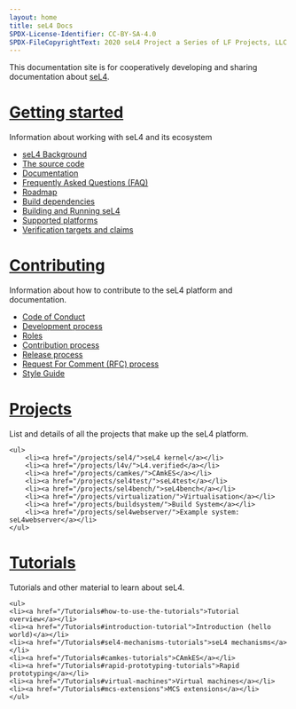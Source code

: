 ```yaml
---
layout: home
title: seL4 Docs
SPDX-License-Identifier: CC-BY-SA-4.0
SPDX-FileCopyrightText: 2020 seL4 Project a Series of LF Projects, LLC.
---
```

 <div class="flex-grid">
  <div class="col">

This documentation site is for cooperatively developing and sharing documentation about <a href="https://sel4.systems">seL4</a>.
</div>
</div>


 <div class="flex-grid">
  <div class="col">
   <h1><a href="/GettingStarted">Getting started</a></h1>
	<p>Information about working with seL4 and its ecosystem</p>
	<ul>
	<li><a href="/GettingStarted#background-and-terminology">seL4 Background</a></li>
	<li><a href="/MaintainedRepositories">The source code</a></li>
	<li><a href="/projects/sel4/documentation.html">Documentation</a></li>
	<li><a href="/projects/sel4/frequently-asked-questions.html">Frequently Asked Questions (FAQ)</a></li>
	<li><a href="/projects/roadmap.html">Roadmap</a></li>
	<li><a href="/projects/buildsystem/host-dependencies.html">Build dependencies</a></li>
	<li><a href="/GettingStarted#running-sel4">Building and Running seL4</a></li>
	<li><a href="/Platforms">Supported platforms</a></li>
	<li><a href="/projects/sel4/verified-configurations.html">Verification targets and claims</a></li>
	</ul>
  </div>
  <div class="col">
   <h1><a href="/processes/">Contributing</a></h1>
	<p>Information about how to contribute to the seL4 platform and documentation.</p>
        <ul>
        <li><a href="/processes/conduct.html">Code of Conduct</a></li>
        <li><a href="/processes#development-processes">Development process</a></li>
        <li><a href="/processes/roles.html">Roles</a></li>
        <li><a href="/processes/contributing.html">Contribution process</a></li>
        <li><a href="/processes/release-process.html">Release process</a></li>
        <li><a href="/processes/rfc-process.html">Request For Comment (RFC) process</a></li>
        <li><a href="/processes/style-guide.html">Style Guide</a></li>
	</ul>
  </div>
 </div>
 <div class="flex-grid" >
  <div class="col ">
   <h1><a href="/projects/">Projects</a></h1>
	<p>List and details of all the projects that make up the seL4 platform.</p>

	<ul>
        <li><a href="/projects/sel4/">seL4 kernel</a></li>
        <li><a href="/projects/l4v/">L4.verified</a></li>
        <li><a href="/projects/camkes/">CAmkES</a></li>
        <li><a href="/projects/sel4test/">seL4test</a></li>
        <li><a href="/projects/sel4bench/">seL4bench</a></li>
        <li><a href="/projects/virtualization/">Virtualisation</a></li>
        <li><a href="/projects/buildsystem/">Build System</a></li>
        <li><a href="/projects/sel4webserver/">Example system: seL4webserver</a></li>
	</ul>
  </div>
  <div class="col">
   <h1><a href="/Tutorials/">Tutorials</a></h1>
	<p>Tutorials and other material to learn about seL4.</p>

	<ul>
	<li><a href="/Tutorials#how-to-use-the-tutorials">Tutorial overview</a></li>
	<li><a href="/Tutorials#introduction-tutorial">Introduction (hello world)</a></li>
	<li><a href="/Tutorials#sel4-mechanisms-tutorials">seL4 mechanisms</a></li>
	<li><a href="/Tutorials#camkes-tutorials">CAmkES</a></li>
	<li><a href="/Tutorials#rapid-prototyping-tutorials">Rapid prototyping</a></li>
	<li><a href="/Tutorials#virtual-machines">Virtual machines</a></li>
	<li><a href="/Tutorials#mcs-extensions">MCS extensions</a></li>
	</ul>
  </div>
 </div>



